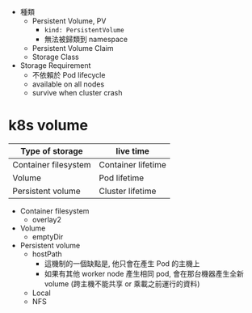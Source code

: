
- 種類
    - Persistent Volume, PV
        - `kind: PersistentVolume`
        - 無法被歸類到 namespace
    - Persistent Volume Claim
    - Storage Class
- Storage Requirement
    - 不依賴於 Pod lifecycle
    - available on all nodes
    - survive when cluster crash


# k8s volume

Type of storage      | live time
-------------------- | ------------
Container filesystem | Container lifetime
Volume               | Pod lifetime
Persistent volume    | Cluster lifetime

- Container filesystem
    - overlay2
- Volume
    - emptyDir
- Persistent volume
    - hostPath
        - 這機制的一個缺點是, 他只會在產生 Pod 的主機上
        - 如果有其他 worker node 產生相同 pod, 會在那台機器產生全新 volume (跨主機不能共享 or 乘載之前運行的資料)
    - Local
    - NFS



